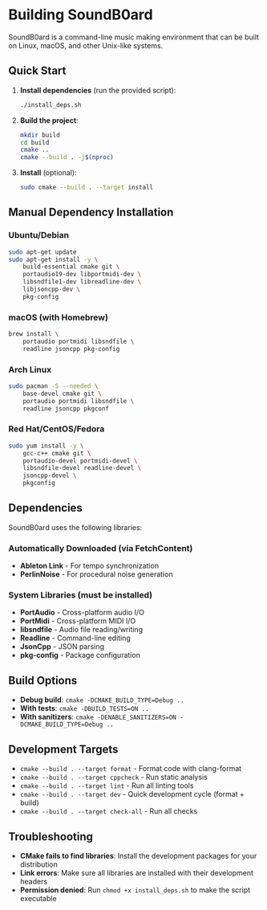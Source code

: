 # Building SoundB0ard

SoundB0ard is a command-line music making environment that can be built on Linux, macOS, and other Unix-like systems.

## Quick Start

1. **Install dependencies** (run the provided script):
   ```bash
   ./install_deps.sh
   ```

2. **Build the project**:
   ```bash
   mkdir build
   cd build
   cmake ..
   cmake --build . -j$(nproc)
   ```

3. **Install** (optional):
   ```bash
   sudo cmake --build . --target install
   ```

## Manual Dependency Installation

### Ubuntu/Debian
```bash
sudo apt-get update
sudo apt-get install -y \
    build-essential cmake git \
    portaudio19-dev libportmidi-dev \
    libsndfile1-dev libreadline-dev \
    libjsoncpp-dev \
    pkg-config
```

### macOS (with Homebrew)
```bash
brew install \
    portaudio portmidi libsndfile \
    readline jsoncpp pkg-config
```

### Arch Linux
```bash
sudo pacman -S --needed \
    base-devel cmake git \
    portaudio portmidi libsndfile \
    readline jsoncpp pkgconf
```

### Red Hat/CentOS/Fedora
```bash
sudo yum install -y \
    gcc-c++ cmake git \
    portaudio-devel portmidi-devel \
    libsndfile-devel readline-devel \
    jsoncpp-devel \
    pkgconfig
```

## Dependencies

SoundB0ard uses the following libraries:

### Automatically Downloaded (via FetchContent)
- **Ableton Link** - For tempo synchronization
- **PerlinNoise** - For procedural noise generation

### System Libraries (must be installed)
- **PortAudio** - Cross-platform audio I/O
- **PortMidi** - Cross-platform MIDI I/O  
- **libsndfile** - Audio file reading/writing
- **Readline** - Command-line editing
- **JsonCpp** - JSON parsing
- **pkg-config** - Package configuration

## Build Options

- **Debug build**: `cmake -DCMAKE_BUILD_TYPE=Debug ..`
- **With tests**: `cmake -DBUILD_TESTS=ON ..`
- **With sanitizers**: `cmake -DENABLE_SANITIZERS=ON -DCMAKE_BUILD_TYPE=Debug ..`

## Development Targets

- `cmake --build . --target format` - Format code with clang-format
- `cmake --build . --target cppcheck` - Run static analysis  
- `cmake --build . --target lint` - Run all linting tools
- `cmake --build . --target dev` - Quick development cycle (format + build)
- `cmake --build . --target check-all` - Run all checks

## Troubleshooting

- **CMake fails to find libraries**: Install the development packages for your distribution
- **Link errors**: Make sure all libraries are installed with their development headers
- **Permission denied**: Run `chmod +x install_deps.sh` to make the script executable